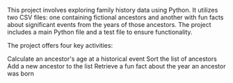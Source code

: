 This project involves exploring family history data using Python. It utilizes two CSV files: one containing fictional ancestors and another with fun facts about significant events from the years of those ancestors. 
The project includes a main Python file and a test file to ensure functionality.

The project offers four key activities:

Calculate an ancestor's age at a historical event
Sort the list of ancestors
Add a new ancestor to the list
Retrieve a fun fact about the year an ancestor was born

